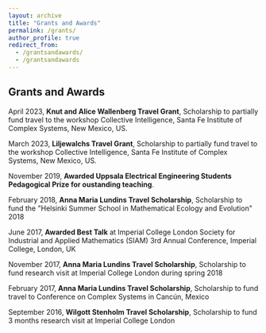 ```yaml
---
layout: archive
title: "Grants and Awards"
permalink: /grants/
author_profile: true
redirect_from: 
  - /grantsandawards/
  - /grantsandawards
---
```

## Grants and Awards

April 2023, **Knut and Alice Wallenberg Travel Grant**, Scholarship to partially fund travel to the workshop Collective Intelligence, Santa Fe Institute of Complex Systems, New Mexico, US. 

March 2023, **Liljewalchs Travel Grant**, Scholarship to partially fund travel to the workshop Collective Intelligence, Santa Fe Institute of Complex Systems, New Mexico, US. 

November 2019, **Awarded Uppsala Electrical Engineering Students Pedagogical Prize for oustanding teaching**.

February 2018, **Anna Maria Lundins Travel Scholarship**, Scholarship to fund the "Helsinki Summer School in Mathematical Ecology and Evolution" 2018

June 2017, **Awarded Best Talk** at Imperial College London Society for Industrial and Applied Mathematics (SIAM) 3rd Annual Conference, Imperial College, London, UK

November 2017, **Anna Maria Lundins Travel Scholarship**, Scholarship to fund research visit at Imperial College London during spring 2018

February 2017, **Anna Maria Lundins Travel Scholarship**, Scholarship to fund travel to Conference on Complex Systems in Cancún, Mexico
 
September 2016, **Wilgott Stenholm Travel Scholarship**, Scholarship to fund 3 months research visit at Imperial College London
